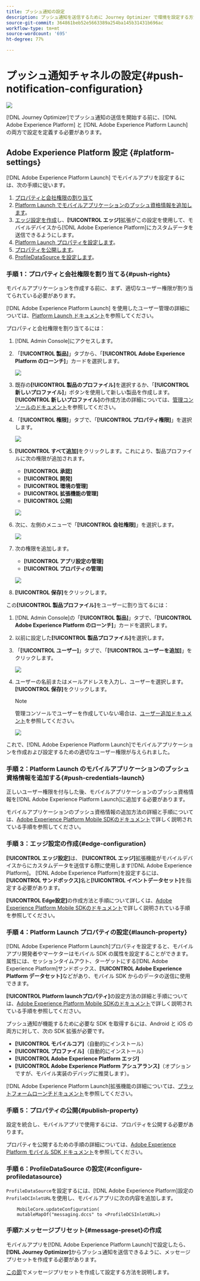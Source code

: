 ```yaml
---
title: プッシュ通知の設定
description: プッシュ通知を送信するために Journey Optimizer で環境を設定する方法を説明します
source-git-commit: 364861beb52e5663389a254ba145b31431b696ac
workflow-type: tm+mt
source-wordcount: '695'
ht-degree: 77%

---
```


# プッシュ通知チャネルの設定{#push-notification-configuration}

![](assets/do-not-localize/badge.png)

[!DNL Journey Optimizer]でプッシュ通知の送信を開始する前に、[!DNL Adobe Experience Platform] と [!DNL Adobe Experience Platform Launch] の両方で設定を定義する必要があります。

## Adobe Experience Platform 設定 {#platform-settings}

[!DNL Adobe Experience Platform Launch] でモバイルアプリを設定するには、次の手順に従います。

1. [プロパティと会社権限の割り当て](#push-rights)
1. [Platform Launch でモバイルアプリケーションのプッシュ資格情報を追加します](#push-credentials-launch)。
1. [エッジ設定を作成](#edge-configuration)し、**[!UICONTROL エッジ]**&#x200B;拡張がこの設定を使用して、モバイルデバイスから[!DNL Adobe Experience Platform]にカスタムデータを送信できるようにします。
1. [Platform Launch プロパティを設定します](#launch-property)。
1. [プロパティを公開します](#publish-property)。
1. [ProfileDataSource を設定します](#configure-profiledatasource)。

### 手順 1：プロパティと会社権限を割り当てる{#push-rights}

モバイルアプリケーションを作成する前に、まず、適切なユーザー権限が割り当てられている必要があります。

[!DNL Adobe Experience Platform Launch] を使用したユーザー管理の詳細については、[Platform Launch ドキュメント](https://experienceleague.adobe.com/docs/launch/using/admin/user-permissions.html?lang=ja#experience-cloud-permissions)を参照してください。

プロパティと会社権限を割り当てるには：

1. [!DNL Admin Console]にアクセスします。

1. 「**[!UICONTROL 製品]**」タブから、「**[!UICONTROL Adobe Experience Platform のローンチ]**」カードを選択します。

   ![](assets/push_product_1.png)

1. 既存の&#x200B;**[!UICONTROL 製品のプロファイル]**&#x200B;を選択するか、「**[!UICONTROL 新しいプロファイル]**」ボタンを使用して新しい製品を作成します。 **[!UICONTROL 新しいプロファイル]**&#x200B;の作成方法の詳細については、[管理コンソールのドキュメント](https://experienceleague.adobe.com/docs/experience-platform/access-control/ui/create-profile.html?lang=ja#ui)を参照してください。

1. 「**[!UICONTROL 権限]**」タブで、「**[!UICONTROL プロパティ権限]**」を選択します。

   ![](assets/push_product_2.png)

1. **[!UICONTROL すべて追加]**&#x200B;をクリックします。これにより、製品プロファイルに次の権限が追加されます。
   * **[!UICONTROL 承認]**
   * **[!UICONTROL 開発]**
   * **[!UICONTROL 環境の管理]**
   * **[!UICONTROL 拡張機能の管理]**
   * **[!UICONTROL 公開]**

   ![](assets/push_product_3.png)

1. 次に、左側のメニューで「**[!UICONTROL 会社権限]**」を選択します。

   ![](assets/push_product_4.png)

1. 次の権限を追加します。

   * **[!UICONTROL アプリ設定の管理]**
   * **[!UICONTROL プロパティの管理]**

   ![](assets/push_product_5.png)

1. **[!UICONTROL 保存]**&#x200B;をクリックします。

この&#x200B;**[!UICONTROL 製品プロファイル]**&#x200B;をユーザーに割り当てるには：

1. [!DNL Admin Console]の「**[!UICONTROL 製品]**」タブで、「**[!UICONTROL Adobe Experience Platform のローンチ]**」カードを選択します。

1. 以前に設定した&#x200B;**[!UICONTROL 製品プロファイル]**&#x200B;を選択します。

1. 「**[!UICONTROL ユーザー]**」タブで、「**[!UICONTROL ユーザーを追加]**」をクリックします。

   ![](assets/push_product_6.png)

1. ユーザーの名前またはメールアドレスを入力し、ユーザーを選択します。 **[!UICONTROL 保存]**&#x200B;をクリックします。

   >[!NOTE]
   >
   >管理コンソールでユーザーを作成していない場合は、[ユーザー追加ドキュメント](https://helpx.adobe.com/jp/enterprise/admin-guide.html/enterprise/using/manage-users-individually.ug.html#add-users)を参照してください。

   ![](assets/push_product_7.png)


これで、[!DNL Adobe Experience Platform Launch]でモバイルアプリケーションを作成および設定するための適切なユーザー権限が与えられました。

### 手順 2：Platform Launch のモバイルアプリケーションのプッシュ資格情報を追加する{#push-credentials-launch}

正しいユーザー権限を付与した後、モバイルアプリケーションのプッシュ資格情報を[!DNL Adobe Experience Platform Launch]に追加する必要があります。

モバイルアプリケーションのプッシュ資格情報の追加方法の詳細と手順については、[Adobe Experience Platform Mobile SDKのドキュメント](https://aep-sdks.gitbook.io/docs/beta/adobe-journey-optimizer#configure-the-journey-optimizer-extension-in-launch)で詳しく説明されている手順を参照してください。

<!--
Note that to add push credentials in [!DNL Adobe Experience Platform Launch], the owner of the mobile app should fetch them from APNs/FCM.
1. From [!DNL Adobe Experience Platform Launch], ensure that **[!UICONTROL Client Side]** is selected in the drop-down menu.

1. Select the **[!UICONTROL App Configurations]** tab in the left-hand panel and click **[!UICONTROL App Configuration]** to create a new configuration.

1. Enter a **[!UICONTROL Name]** for the configuration.

1. From the **[!UICONTROL Messaging Service Type]** drop-down menu, select the **[!UICONTROL Messaging service type]** to be used for these credentials. Here, we selected **[!UICONTROL Apple Push Notification Service]** since we are working with iOS.

1. Enter the mobile app **[!UICONTROL Bundle Id]** in the **[!UICONTROL App ID (iOS Bundle ID)]** field if you are using Apple push notification service or in the **[!UICONTROL App ID (Android package name)]** field if you are using Firebase Cloud Messaging.

    ![](assets/push_launch_app_configuration.png)

1. Drag and drop the .p8 key file or the .json private key file to the **[!UICONTROL Push Credentials]** field.

1. Enter the **[!UICONTROL Key Id]** and **[!UICONTROL Team Id]** if you are using Apple push notification service.

1. Click **[!UICONTROL Save]** to create your app configuration.
-->

### 手順 3：エッジ設定の作成{#edge-configuration}

**[!UICONTROL エッジ設定]**&#x200B;は、 **[!UICONTROL エッジ]**&#x200B;拡張機能がモバイルデバイスからにカスタムデータを送信する際に使用します[!DNL Adobe Experience Platform]。
[!DNL Adobe Experience Platform]を設定するには、**[!UICONTROL サンドボックス]**&#x200B;名と&#x200B;**[!UICONTROL イベントデータセット]**&#x200B;を指定する必要があります。

**[!UICONTROL Edge設定]**&#x200B;の作成方法と手順について詳しくは、[Adobe Experience Platform Mobile SDKのドキュメント](https://aep-sdks.gitbook.io/docs/getting-started/configure-datastreams)で詳しく説明されている手順を参照してください。


<!--
1. From [!DNL Adobe Experience Platform Launch], select the **[!UICONTROL Edge Configurations]** tab and click **[!UICONTROL Edge Configurations]**.
    
1. Select **[!UICONTROL New Edge Configuration]** to add a new **[!UICONTROL Edge Configuration]**.
1. Enter a **[!UICONTROL Name]** and click **[!UICONTROL Save]**

1. Click the **[!UICONTROL Adobe Experience Platform]** toggle to enable it.

1. Fill in the **[!UICONTROL Sandbox]**, **[!UICONTROL Event dataset]** and **[!UICONTROL Profile Dataset]** fields. Then, click **[!UICONTROL Save]**.
    
    ![](assets/push-config-4.png)
-->

### 手順 4：Platform Launch プロパティの設定{#launch-property}

[!DNL Adobe Experience Platform Launch]プロパティを設定すると、モバイルアプリ開発者やマーケターはモバイル SDK の属性を設定することができます。属性には、セッションタイムアウト、ターゲットにする[!DNL Adobe Experience Platform]サンドボックス、**[!UICONTROL Adobe Experience Platform データセット]**&#x200B;などがあり、モバイル SDK からのデータの送信に使用できます。

**[!UICONTROL Platform launchプロパティ]**&#x200B;の設定方法の詳細と手順については、[Adobe Experience Platform Mobile SDKのドキュメント](https://aep-sdks.gitbook.io/docs/getting-started/create-a-mobile-property#create-a-mobile-property)で詳しく説明されている手順を参照してください。

プッシュ通知が機能するために必要な SDK を取得するには、Android と iOS の両方に対して、次の SDK 拡張が必要です。

* **[!UICONTROL モバイルコア]**（自動的にインストール）
* **[!UICONTROL プロファイル]**（自動的にインストール）
* **[!UICONTROL Adobe Experience Platform エッジ]**
* **[!UICONTROL Adobe Experience Platform アシュアランス]**（オプションですが、モバイル実装のデバッグに推奨します）。

[!DNL Adobe Experience Platform Launch]拡張機能の詳細については、[プラットフォームローンチドキュメント](https://experienceleague.adobe.com/docs/launch-learn/implementing-in-mobile-android-apps-with-launch/configure-launch/launch-add-extensions.html?lang=ja)を参照してください。

<!--

1. From [!DNL Adobe Experience Platform Launch], ensure that **[!UICONTROL Client Side]** is selected in the drop-down menu.

1. select the **[!UICONTROL Properties]** tab and click **[!UICONTROL New Property]**.

    ![](assets/push-config-6.png)

1. Enter a **[!UICONTROL Name]** for your new property.

1. Select **[!UICONTROL Mobile]** as **[!UICONTROL Platform]**.

    ![](assets/push-config-7.png)

1. Click **[!UICONTROL Save]** to create your new property.

To configure **[!UICONTROL Adobe Experience Platform Edge Extension]** to send custom data from mobile devices to [!DNL Adobe Experience Platform].

1. Select your previously created property and select the **[!UICONTROL Extensions]** tab to view the extensions for this property.

    ![](assets/push-config-8.png)

1. Click **[!UICONTROL Configure]** under the **[!UICONTROL Adobe Experience Platform Edge]** Network' extension.

1. From the **[!UICONTROL Edge Configuration]** drop-down list, select the **[!UICONTROL Edge Configuration]** created in the previous steps. For more information on **[!UICONTROL Edge Configuration]**, refer to this [section](#edge-configuration).

1. Click **[!UICONTROL Save]**.

To configure **[!UICONTROL Adobe Experience Platform Messaging]** extension to send push profile and push interactions to the correct datasets, follow the same steps as above. Use **[!UICONTROL Sandbox]**, **[!UICONTROL Event dataset]** and **[!UICONTROL Profile Dataset]** created in the [Adobe Experience Platform setup](#edge-configuration).
-->

### 手順 5：プロパティの公開{#publish-property}

設定を統合し、モバイルアプリで使用するには、プロパティを公開する必要があります。


プロパティを公開するための手順の詳細については、[Adobe Experience Platform モバイル SDK ドキュメント](https://aep-sdks.gitbook.io/docs/getting-started/create-a-mobile-property#publish-the-configuration)を参照してください。

### 手順 6：ProfileDataSource の設定{#configure-profiledatasource}

`ProfileDataSource`を設定するには、[!DNL Adobe Experience Platform]設定の`ProfileDCInletURL`を使用し、モバイルアプリに次の内容を追加します。

```
    MobileCore.updateConfiguration(
    mutableMapOf("messaging.dccs" to <ProfileDCSInletURL>)
```

<!--
## Test your mobile app with custom action {#mobile-app-test}

After configuring your mobile app in both Adobe Experience Platform and Adobe Launch, you can now test it before sending push notifications to your profiles. In this use case, we will create a journey to target our mobile app and set a custom action which will trigger the push notification.

You can use a test mobile app for this use case. For more on this, refer to this [page](https://wiki.corp.adobe.com/pages/viewpage.action?spaceKey=CJM&title=Details+of+setting+the+mobile+test+app) (internal use only).

For this journey to work, you need to create an XDM schema. For more information, refer to [XDM documentation](https://experienceleague.adobe.com/docs/experience-platform/xdm/schema/composition.html?lang=en#schemas-and-data-ingestion).

1. In the left menu, click **[!UICONTROL Data]** then **[!UICONTROL Schemas]** under **[!UICONTROL Data management]** to create your XDM schema.

    ![](assets/test_push_1.png)

1. Click **[!UICONTROL Create schema]** then select **[!UICONTROL XDM Experience event]**.

    ![](assets/test_push_2.png)

1. In the right pane, enter the name of your schema and description. Enable this schema for **[!UICONTROL Profile]**.

1. In the left pane, click **[!UICONTROL Add]** under **[!UICONTROL Mixins]** and select  **[!UICONTROL Create a new Mixin]**. For more information on how to create mixin, refer to [XDM System documentation](https://experienceleague.adobe.com/docs/experience-platform/xdm/api/create-mixin.html?lang=en#api).

    ![](assets/test_push_3.png)

1. Enter a **[!UICONTROL Display Name]** and a **[!UICONTROL Description]**. Click **[!UICONTROL Add mixin]** when done.

    ![](assets/test_push_4.png)

1. In the **[!UICONTROL Field properties]** window, add a **[!UICONTROL Field name]**, **[!UICONTROL Display name]** and select **[!UICONTROL String]** as **[!UICONTROL Type]**.

    ![](assets/test_push_5.png)

1. Check **[!UICONTROL Required]** and click **[!UICONTROL Apply]**.

1. Click **[!UICONTROL Save]**. Your schema is now created and can be used in an **[!UICONTROL Event schema]**.

You then need to set up an **[!UICONTROL Event schema]** where you will set the custom action which you will need to enter in your mobile app to trigger your push notification.

1. From the left menu of the home page, click the **[!UICONTROL Admin]** icon, then click **[!UICONTROL Manage]** from the **[!UICONTROL Events]** card to create your new **[!UICONTROL Event schema]**.

1. Click **[!UICONTROL Add]**, the event configuration pane opens on the right side of the screen.

    ![](assets/test_push_6.png)

1. Enter the name of your event. You can also add a description.

1. In the **[!UICONTROL Event ID type]** field, select **[!UICONTROL Rule Based]**.

1. In the **[!UICONTROL Parameters]**, select your previously created XDM event.

    ![](assets/test_push_7.png)

1. Click **[!UICONTROL Edit]** in the **[!UICONTROL Event ID condition]** field.

1. Drag and your previously added mixin to define the condition that will be used by the system to identify the events that will trigger your journey.

    ![](assets/test_push_8.png)

1. Type in the syntax that you will need to use to trigger your push notification in your test app, in this example **order confirmation**.

    ![](assets/test_push_9.png)

1. Select **[!UICONTROL ECID]** as your **[!UICONTROL Namespace]**.

1. Click **[!UICONTROL Ok]** then **[!UICONTROL Save]**.

Your **[!UICONTROL Event schema]** is now created and can now be used in a journey.

1. In the left menu from [!DNL Journey Optimizer] homepage, click **[!UICONTROL Journeys]**.

1. Click **[!UICONTROL Create]** to create a new journey.

    ![](assets/test_push_10.png)

1. Edit the journey's properties in the configuration pane displayed on the right side. Learn more in this [section](building-journeys/journey-gs.md#change-properties).

1. Start by drag and dropping the **[!UICONTROL Event schema]** created in the previous steps from the **[!UICONTROL Events]** drop-down.

    ![](assets/test_push_11.png)

1. From the **[!UICONTROL Actions]** drop-down, drag and drop a **[!UICONTROL Message]** activity to your journey.

1. Select a previously created message. For more information on how to create push notifications, refer to this [page](create-message.md).

1. Drag and drop an **[!UICONTROL End]** activity to your journey.

1. Activate **[!UICONTROL Test]** to your journey to start testing your push notifications and click **[!UICONTROL Trigger an event]**.

    ![](assets/test_push_12.png)

1. Enter your ECID in the **[!UICONTROL Key]** field then your event that will trigger the push notification in our case **order confirmation**.

    ![](assets/test_push_13.png)

1. Click **[!UICONTROL Send]**.

Your event will be triggered and you will receive your push notification to your mobile app.

![](assets/test_push_14.png)
-->

### 手順7:メッセージプリセット{#message-preset}の作成

モバイルアプリを[!DNL Adobe Experience Platform Launch]で設定したら、**[!DNL Journey Optimizer]**&#x200B;からプッシュ通知を送信できるように、メッセージプリセットを作成する必要があります。

[この節](configuration/message-presets.md)でメッセージプリセットを作成して設定する方法を説明します。